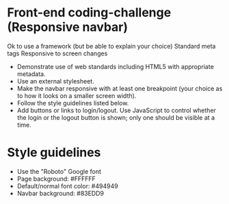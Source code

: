 # Front-end coding-challenge (Responsive navbar)

Ok to use a framework (but be able to explain your choice)
Standard meta tags
Responsive to screen changes

- Demonstrate use of web standards including HTML5 with appropriate metadata.
- Use an external stylesheet.
- Make the navbar responsive with at least one breakpoint (your choice as to how it looks on a smaller screen width).
- Follow the style guidelines listed below.
- Add buttons or links to login/logout. Use JavaScript to control whether the login or the logout button is shown; only one should be visible at a time.

# Style guidelines
- Use the "Roboto" Google font
- Page background: #FFFFFF
- Default/normal font color: #494949
- Navbar background: #83EDD9